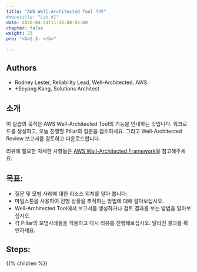 ```yaml
---
title: "AWS Well-Architected Tool 리뷰"
#menutitle: "Lab #1"
date: 2020-04-24T11:16:08-04:00
chapter: false
weight: 23
pre: "<b>2-3. </b>"
 
---
```

## Authors
- Rodney Lester, Reliability Lead, Well-Architected, AWS
- +Seyong Kang, Solutions Architect

## 소개

이 실습의 목적은 AWS Well-Architected Tool의 기능을 안내하는 것입니다. 워크로드를 생성하고, 오늘 진행할 Pillar의 질문을 검토하세요. 그리고 Well-Architected Review 보고서를 검토하고 다운로드합니다.

리뷰에 필요한 자세한 사항들은 [AWS Well-Architected Framework](https://aws.amazon.com/architecture/well-architected/)을 참고해주세요.

## 목표:

* 질문 및 모범 사례에 대한 리소스 위치를 알아 봅니다.
* 마일스톤을 사용하여 진행 상황을 추적하는 방법에 대해 알아보십시오.
* Well-Architected Tool에서 보고서를 생성하거나 검토 결과를 보는 방법을 알아보십시오.
* 각 Pillar의 모범사례들을 적용하고 다시 리뷰를 진행해보십시오. 달라진 결과를 확인하세요.


## Steps:
{{% children  %}}
